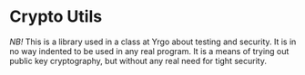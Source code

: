 # Crypto Utils

*NB!* This is a library used in a class at Yrgo about testing and security. It 
is in no way indented to be used in any real program. It is a means of trying
out public key cryptography, but without any real need for tight security.